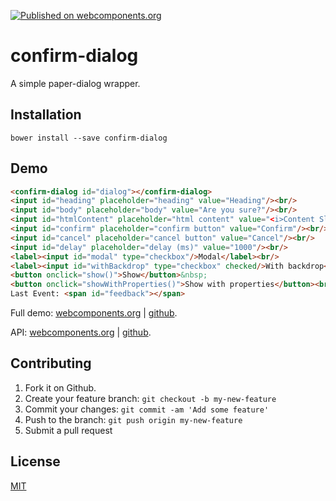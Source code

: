 [![Published on webcomponents.org](https://img.shields.io/badge/webcomponents.org-published-blue.svg)](https://www.webcomponents.org/element/jifalops/confirm-dialog)

# confirm-dialog
A simple paper-dialog wrapper.

## Installation
```
bower install --save confirm-dialog
```

 <!--## Usage-->



## Demo
<!--
```
<custom-element-demo>
  <template>
    <script src="../webcomponentsjs/webcomponents-lite.js"></script>
    <link rel="import" href="confirm-dialog.html">
    <next-code-block></next-code-block>
    <script>
      var dialog = document.getElementById('dialog');
      var heading = document.getElementById('heading');
      var body = document.getElementById('body');
      var confirm = document.getElementById('confirm');
      var cancel = document.getElementById('cancel');
      var delay = document.getElementById('delay');
      var modal = document.getElementById('modal');
      var withBackdrop = document.getElementById('withBackdrop');
      var feedback = document.getElementById('feedback');

      var htmlContent = document.getElementById('htmlContent');
      var div = document.createElement('div');
      Polymer.dom(dialog).appendChild(div);

      dialog.addEventListener('result', function(e) {
        feedback.innerText += ', on-result: ' + e.detail;
      });

      function show() {
        div.innerHTML = htmlContent.value;
        dialog.heading = heading.value;
        dialog.body = body.value;
        dialog.confirm = confirm.value;
        dialog.cancel = cancel.value;
        dialog.delay = Number(delay.value);
        dialog.modal = modal.checked;
        dialog.withBackdrop = withBackdrop.checked;
        dialog.onResult = function(result) { feedback.innerText = "onResult("+result+")"; };
        dialog.show();
      }
      function showWithProperties() {
        div.innerHTML = htmlContent.value;
        dialog.show({
          heading: heading.value,
          body: body.value,
          confirm: confirm.value,
          cancel: cancel.value,
          delay: Number(delay.value),
          modal: modal.checked,
          withBackdrop: withBackdrop.checked,
          onResult: function(result) { feedback.innerText = "onResult("+result+")"; }
        });
      }
    </script>
  </template>
</custom-element-demo>
```
-->

```html
<confirm-dialog id="dialog"></confirm-dialog>
<input id="heading" placeholder="heading" value="Heading"/><br/>
<input id="body" placeholder="body" value="Are you sure?"/><br/>
<input id="htmlContent" placeholder="html content" value="<i>Content Slot</i>"/><br/>
<input id="confirm" placeholder="confirm button" value="Confirm"/><br/>
<input id="cancel" placeholder="cancel button" value="Cancel"/><br/>
<input id="delay" placeholder="delay (ms)" value="1000"/><br/>
<label><input id="modal" type="checkbox"/>Modal</label><br/>
<label><input id="withBackdrop" type="checkbox" checked/>With backdrop</label><br/>
<button onclick="show()">Show</button>&nbsp;
<button onclick="showWithProperties()">Show with properties</button><br/>
Last Event: <span id="feedback"></span>
```

Full demo:
[webcomponents.org](https://www.webcomponents.org/element/jifalops/confirm-dialog/demo/demo/index.html)
| [github](https://jifalops.github.io/confirm-dialog/components/confirm-dialog/demo/).

API: [webcomponents.org](https://www.webcomponents.org/element/jifalops/confirm-dialog/confirm-dialog)
| [github](https://jifalops.github.io/confirm-dialog).

## Contributing

1. Fork it on Github.
2. Create your feature branch: `git checkout -b my-new-feature`
3. Commit your changes: `git commit -am 'Add some feature'`
4. Push to the branch: `git push origin my-new-feature`
5. Submit a pull request

## License

[MIT](https://opensource.org/licenses/MIT)
